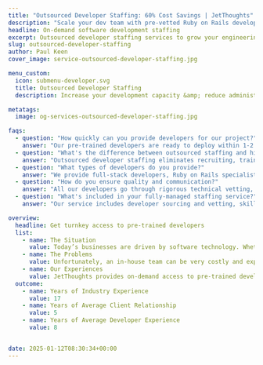 ```yaml
---
title: "Outsourced Developer Staffing: 60% Cost Savings | JetThoughts"
description: "Scale your dev team with pre-vetted Ruby on Rails developers. Reduce hiring costs by 60%, start in 2 weeks. 5+ year avg client relationships. Get staffing quote."
headline: On-demand software development staffing
excerpt: Outsourced developer staffing services to grow your engineering team 60% faster. Eliminate recruiting, training, and payroll costs with our pre-vetted developer staffing solutions and Ruby on Rails specialists ready to deploy in weeks.
slug: outsourced-developer-staffing
author: Paul Keen
cover_image: service-outsourced-developer-staffing.jpg

menu_custom:
  icon: submenu-developer.svg
  title: Outsourced Developer Staffing
  description: Increase your development capacity &amp; reduce administrative workloads with pre-trained engineers that are ready to deploy within weeks.

metatags:
  image: og-services-outsourced-developer-staffing.jpg

faqs:
  - question: "How quickly can you provide developers for our project?"
    answer: "Our pre-trained developers are ready to deploy within 1-2 weeks. We maintain a pool of vetted developers with various skill sets, so we can quickly match you with developers who have the right experience for your project needs and technical requirements."
  - question: "What's the difference between outsourced staffing and hiring full-time developers?"
    answer: "Outsourced developer staffing eliminates recruiting, training, payroll, and HR administration costs. You get immediate access to pre-vetted talent without long hiring processes, onboarding time, or administrative overhead. You can scale up or down based on project needs without long-term commitments."
  - question: "What types of developers do you provide?"
    answer: "We provide full-stack developers, Ruby on Rails specialists, React and frontend developers, mobile developers (iOS/Android), DevOps engineers, QA engineers, and UI/UX designers. All developers have 3+ years of experience and are vetted for both technical skills and communication abilities."
  - question: "How do you ensure quality and communication?"
    answer: "All our developers go through rigorous technical vetting, English proficiency testing, and cultural fit assessment. They follow agile development practices, provide regular progress updates, participate in daily standups, and integrate seamlessly with your existing team and workflows."
  - question: "What's included in your fully-managed staffing service?"
    answer: "Our service includes developer sourcing and vetting, skills assessment and matching, onboarding and training, project management oversight, performance monitoring, payroll and benefits administration, and ongoing support. You focus on your product while we handle all staffing complexities. For comprehensive team leadership, consider pairing with our [fractional CTO services](/services/fractional-cto/), and for finding the right long-term hires, our [technical talent recruiting](/services/talent-recruiting-training/) service offers permanent placement solutions."

overview:
  headline: Get turnkey access to pre-trained developers
  list:
    - name: The Situation
      value: Today’s businesses are driven by software technology. Whether it’s launching a product, building a website, or managing digital infrastructure, many organizations rely on software developers to stay competitive and accelerate growth. Software development can unlock new possibilities for organizations by creating new revenue streams, optimizing operations, reducing costs, & driving adaptability.
    - name: The Problems
      value: Unfortunately, an in-house team can be very costly and experienced software development talent can be hard to find & competitive to hire. Even with access to good developers, it takes technical leadership, operational structure, and dedicated supervision to successfully develop a software product on time.
    - name: Our Experiences
      value: JetThoughts provides on-demand access to pre-trained developers to help companies grow their software development team at a fraction of the costs. As a fully-managed staffing service, we can handle everything from vetting, training, and onboarding to managing payroll, benefits, and HR compliance.
  outcome:
    - name: Years of Industry Experience
      value: 17
    - name: Years of Average Client Relationship
      value: 5
    - name: Years of Average Developer Experience
      value: 8


date: 2025-01-12T08:30:34+00:00
---
```

